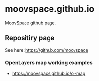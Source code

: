 # moovspace.github.io
MoovSpace github page. 

## Repositiry page
See here: https://github.com/moovspace

### OpenLayers map working examples
 - https://moovspace.github.io/ol-map
